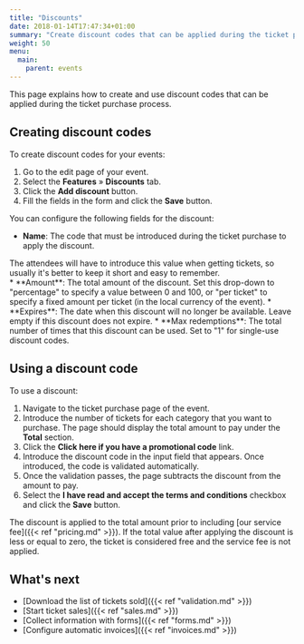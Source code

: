 ```yaml
---
title: "Discounts"
date: 2018-01-14T17:47:34+01:00
summary: "Create discount codes that can be applied during the ticket purchase process."
weight: 50
menu:
  main:
    parent: events
---
```


This page explains how to create and use discount codes that can be applied during the ticket purchase process.

## Creating discount codes

To create discount codes for your events:

1. Go to the edit page of your event.
2. Select the **Features** &raquo; **Discounts** tab.
3. Click the **Add discount** button.
4. Fill the fields in the form and click the **Save** button.

You can configure the following fields for the discount:

* **Name**: The code that must be introduced during the ticket purchase to apply the discount.
<aside class="note">
The attendees will have to introduce this value when getting tickets, so usually it's better to keep it short and easy to remember.
</aside>
* **Amount**: The total amount of the discount. Set this drop-down to "percentage" to specify a value between 0 and 100, or "per ticket" to specify a fixed amount per ticket (in the local currency of the event). 
* **Expires**: The date when this discount will no longer be available. Leave empty if this discount does not expire.
* **Max redemptions**: The total number of times that this discount can be used. Set to "1" for single-use discount codes.

## Using a discount code

To use a discount:

1. Navigate to the ticket purchase page of the event.
2. Introduce the number of tickets for each category that you want to purchase. The page should display the total amount to pay under the **Total** section.
3. Click the **Click here if you have a promotional code** link.
4. Introduce the discount code in the input field that appears. Once introduced, the code is validated automatically.
5. Once the validation passes, the page subtracts the discount from the amount to pay.
6. Select the **I have read and accept the terms and conditions** checkbox and click the **Save** button.

The discount is applied to the total amount prior to including [our service fee]({{< ref "pricing.md" >}}). If the total value after applying the discount is less or equal to zero, the ticket is considered free and the service fee is not applied.

## What's next

* [Download the list of tickets sold]({{< ref "validation.md" >}})
* [Start ticket sales]({{< ref "sales.md" >}})
* [Collect information with forms]({{< ref "forms.md" >}})
* [Configure automatic invoices]({{< ref "invoices.md" >}})
